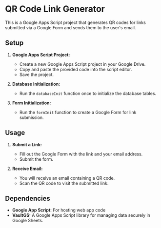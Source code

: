 # QR Code Link Generator

This is a Google Apps Script project that generates QR codes for links submitted via a Google Form and sends them to the user's email.

## Setup

1. **Google Apps Script Project:**
   - Create a new Google Apps Script project in your Google Drive.
   - Copy and paste the provided code into the script editor.
   - Save the project.

2. **Database Initialization:**
   - Run the `databaseInit` function once to initialize the database tables.

3. **Form Initialization:**
   - Run the `formInit` function to create a Google Form for link submission.

## Usage

1. **Submit a Link:**
   - Fill out the Google Form with the link and your email address.
   - Submit the form.

2. **Receive Email:**
   - You will receive an email containing a QR code.
   - Scan the QR code to visit the submitted link.


## Dependencies

- **Google App Script:** For hosting web app code
- **VaultGS:** A Google Apps Script library for managing data securely in Google Sheets.
